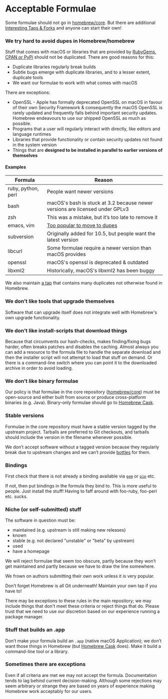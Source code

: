 # Acceptable Formulae

Some formulae should not go in
[homebrew/core](https://github.com/Homebrew/homebrew-core). But there are
additional [Interesting Taps & Forks](Interesting-Taps-&-Forks.md) and anyone can start their
own!

### We try hard to avoid dupes in Homebrew/homebrew
Stuff that comes with macOS or libraries that are provided by
[RubyGems, CPAN or PyPi](Gems,-Eggs-and-Perl-Modules.md)
should not be duplicated. There are good reasons for this:

* Duplicate libraries regularly break builds
* Subtle bugs emerge with duplicate libraries, and to a lesser extent,
  duplicate tools
* We want our formulae to work with what comes with macOS

There are exceptions:

* OpenSSL - Apple has formally deprecated OpenSSL on macOS in favour of their own Security Framework
  & consequently the macOS OpenSSL is rarely updated and frequently falls behind important security updates.
  Homebrew endeavours to use our shipped OpenSSL as much
   as possible.
* Programs that a user will regularly interact with directly, like editors and
  language runtimes
* Libraries that provide functionality or contain security updates not found in
  the system version
* Things that are **designed to be installed in parallel to earlier versions of
  themselves**

#### Examples

| Formula            | Reason                                                                                                |
|--------------------|-------------------------------------------------------------------------------------------------------|
| ruby, python, perl | People want newer versions                                                                            |
| bash               | macOS's bash is stuck at 3.2 because newer versions are licensed under GPLv3                          |
| zsh                | This was a mistake, but it’s too late to remove it                                                    |
| emacs, vim         | [Too popular to move to dupes](https://github.com/Homebrew/homebrew/pull/21594#issuecomment-21968819) |
| subversion         | Originally added for 10.5, but people want the latest version                                         |
| libcurl            | Some formulae require a newer version than macOS provides                                             |
| openssl            | macOS's openssl is deprecated & outdated                                                              |
| libxml2            | Historically, macOS's libxml2 has been buggy                                                          |

We also maintain [a tap](https://github.com/Homebrew/homebrew-dupes) that
contains many duplicates not otherwise found in Homebrew.

### We don’t like tools that upgrade themselves
Software that can upgrade itself does not integrate well with Homebrew's own
upgrade functionality.

### We don’t like install-scripts that download things
Because that circumvents our hash-checks, makes finding/fixing bugs
harder, often breaks patches and disables the caching. Almost always you
can add a resource to the formula file to handle the
separate download and then the installer script will not attempt to load
that stuff on demand. Or there is a command-line switch where you can
point it to the downloaded archive in order to avoid loading.

### We don’t like binary formulae
Our policy is that formulae in the core repository
([homebrew/core](https://github.com/Homebrew/homebrew-core)) must be open-source
and either built from source or produce cross-platform binaries (e.g. Java).
Binary-only formulae should go to
[Homebrew Cask](https://github.com/caskroom/homebrew-cask).

### Stable versions
Formulae in the core repository must have a stable version tagged by
the upstream project. Tarballs are preferred to Git checkouts, and
tarballs should include the version in the filename whenever possible.

We don’t accept software without a tagged version because they regularly break
due to upstream changes and we can’t provide [bottles](Bottles.md) for them.

### Bindings
First check that there is not already a binding available via
[`gem`](https://rubygems.org/) or [`pip`](http://www.pip-installer.org/)
etc.

If not, then put bindings in the formula they bind to. This is more
useful to people. Just install the stuff! Having to faff around with
foo-ruby, foo-perl etc. sucks.

### Niche (or self-submitted) stuff
The software in question must be:

* maintained (e.g. upstream is still making new releases)
* known
* stable (e.g. not declared "unstable" or "beta" by upstream)
* used
* have a homepage

We will reject formulae that seem too obscure, partly because they won’t
get maintained and partly because we have to draw the line somewhere.

We frown on authors submitting their own work unless it is very popular.

Don’t forget Homebrew is all Git underneath! Maintain your own tap if you have to!

There may be exceptions to these rules in the main repository; we may
include things that don't meet these criteria or reject things that do.
Please trust that we need to use our discretion based on our experience
running a package manager.

### Stuff that builds an .app
Don’t make your formula build an `.app` (native macOS Application); we
don’t want those things in Homebrew (but
[Homebrew Cask](https://github.com/caskroom/homebrew-cask) does).
Make it build a command-line tool or a library.

### Sometimes there are exceptions
Even if all criteria are met we may not accept the formula.
Documentation tends to lag behind current decision-making. Although some
rejections may seem arbitrary or strange they are based on years of
experience making Homebrew work acceptably for our users.
